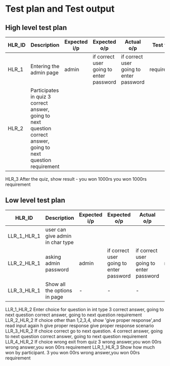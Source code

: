 # Test plan and Test output #
## High level test plan ##
|HLR_ID|	Description|	Expected i/p	|Expected o/p	|Actual o/p|	Test type|
|----|----|----|----|----|----|
|HLR_1|	Entering the admin page|	admin|if correct user going to enter password|if correct user going to enter password|	requirement|
|HLR_2|	Participates in quiz	3	correct answer, going to next question	correct answer, going to next question	requirement
HLR_3	After the quiz, show result	-	you won 1000rs	you won 1000rs	requirement

## Low level test plan ##
|HLR_ID|	Description	|Expected i/p|	Expected o/p|	Actual o/p|	Test type|
|----|----|----|----|----|----|
|LLR_1_HLR_1|	user can give admin in char type|				
|LLR_2_HLR_1|asking admin password	|admin|if correct user going to enter password|if correct user going to  enter password|	requirement|
|LLR_3_HLR_1|Show all the options in page|-|-|-|-|
LLR_1_HLR_2	Enter choice for question in int type	3	correct answer, going to next question	correct answer, going to next question	requirement
LLR_2_HLR_2	If choice other than 1,2,3,4, show 'give proper response',and read input again	h	give proper response	give proper response	scenario
LLR_3_HLR_2	If choice correct go to next question.	4	correct answer, going to next question	correct answer, going to next question	requirement
LLR_4_HLR_2	If choice wrong exit from quiz	3	wrong answer,you won 00rs	wrong answer,you won 00rs	requirement
LLR_1_HLR_3	Show how much won by participant.	3	you won 00rs	wrong answer,you won 00rs	requirement
